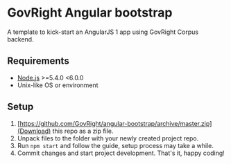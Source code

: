 # GovRight Angular bootstrap

A template to kick-start an AngularJS 1 app using GovRight Corpus backend.

## Requirements

* [Node.js](https://nodejs.org/) >=5.4.0 <6.0.0
* Unix-like OS or environment

## Setup

1. [https://github.com/GovRight/angular-bootstrap/archive/master.zip](Download) this repo as a zip file.
2. Unpack files to the folder with your newly created project repo.
3. Run `npm start` and follow the guide, setup process may take a while.
4. Commit changes and start project development. That's it, happy coding!
